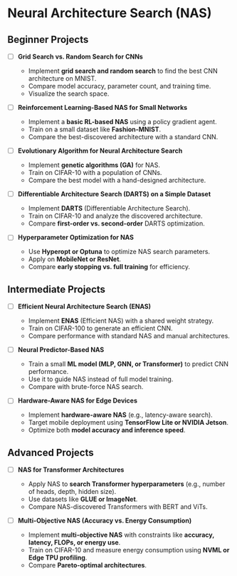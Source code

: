 # Neural Architecture Search (NAS)

## **Beginner Projects**
- [ ] **Grid Search vs. Random Search for CNNs**
  - Implement **grid search and random search** to find the best CNN architecture on MNIST.
  - Compare model accuracy, parameter count, and training time.
  - Visualize the search space.

- [ ] **Reinforcement Learning-Based NAS for Small Networks**
  - Implement a **basic RL-based NAS** using a policy gradient agent.
  - Train on a small dataset like **Fashion-MNIST**.
  - Compare the best-discovered architecture with a standard CNN.

- [ ] **Evolutionary Algorithm for Neural Architecture Search**
  - Implement **genetic algorithms (GA)** for NAS.
  - Train on CIFAR-10 with a population of CNNs.
  - Compare the best model with a hand-designed architecture.

- [ ] **Differentiable Architecture Search (DARTS) on a Simple Dataset**
  - Implement **DARTS** (Differentiable Architecture Search).
  - Train on CIFAR-10 and analyze the discovered architecture.
  - Compare **first-order vs. second-order** DARTS optimization.

- [ ] **Hyperparameter Optimization for NAS**
  - Use **Hyperopt or Optuna** to optimize NAS search parameters.
  - Apply on **MobileNet or ResNet**.
  - Compare **early stopping vs. full training** for efficiency.

## **Intermediate Projects**
- [ ] **Efficient Neural Architecture Search (ENAS)**
  - Implement **ENAS** (Efficient NAS) with a shared weight strategy.
  - Train on CIFAR-100 to generate an efficient CNN.
  - Compare performance with standard NAS and manual architectures.

- [ ] **Neural Predictor-Based NAS**
  - Train a small **ML model (MLP, GNN, or Transformer)** to predict CNN performance.
  - Use it to guide NAS instead of full model training.
  - Compare with brute-force NAS search.

- [ ] **Hardware-Aware NAS for Edge Devices**
  - Implement **hardware-aware NAS** (e.g., latency-aware search).
  - Target mobile deployment using **TensorFlow Lite or NVIDIA Jetson**.
  - Optimize both **model accuracy and inference speed**.

## **Advanced Projects**
- [ ] **NAS for Transformer Architectures**
  - Apply NAS to **search Transformer hyperparameters** (e.g., number of heads, depth, hidden size).
  - Use datasets like **GLUE or ImageNet**.
  - Compare NAS-discovered Transformers with BERT and ViTs.

- [ ] **Multi-Objective NAS (Accuracy vs. Energy Consumption)**
  - Implement **multi-objective NAS** with constraints like **accuracy, latency, FLOPs, or energy use**.
  - Train on CIFAR-10 and measure energy consumption using **NVML or Edge TPU profiling**.
  - Compare **Pareto-optimal architectures**.
